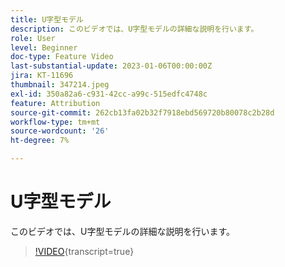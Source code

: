 ```yaml
---
title: U字型モデル
description: このビデオでは、U字型モデルの詳細な説明を行います。
role: User
level: Beginner
doc-type: Feature Video
last-substantial-update: 2023-01-06T00:00:00Z
jira: KT-11696
thumbnail: 347214.jpeg
exl-id: 350a82a6-c931-42cc-a99c-515edfc4748c
feature: Attribution
source-git-commit: 262cb13fa02b32f7918ebd569720b80078c2b28d
workflow-type: tm+mt
source-wordcount: '26'
ht-degree: 7%

---
```


# U字型モデル

このビデオでは、U字型モデルの詳細な説明を行います。

>[!VIDEO](https://video.tv.adobe.com/v/3421363/?learn=on&captions=jpn){transcript=true}
